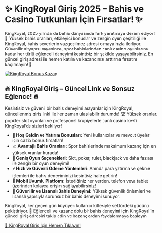 # ✨ KingRoyal Giriş 2025 – Bahis ve Casino Tutkunları İçin Fırsatlar! ✨

<p>KingRoyal, 2025 yılında da bahis dünyasında fark yaratmaya devam ediyor! 🎰 Yüksek bahis oranları, etkileyici bonuslar ve zengin oyun çeşitliliği ile KingRoyal, bahis severlerin vazgeçilmez adresi olmaya hızla ilerliyor. Güvenilir altyapısı sayesinde, spor bahislerinden canlı casino oyunlarına kadar her türlü eğlenceli deneyimi kesintisiz bir şekilde yaşayabilirsiniz. En güncel giriş adresi ile hemen katılın ve kazancınızı arttırma fırsatını kaçırmayın! 💸</p>
<a href="https://t.me/+vT5xydT9LLBlMzA0" title="KingRoyal Bonus Avantajları">
    <img src="https://i.ibb.co/5K7Ks6w/zzzz3.gif" alt="KingRoyal Bonus Kazan" style="max-width:100%; height:auto; border-radius:8px;">
</a>
<div class="description">
    <h2>🔥 KingRoyal Giriş – Güncel Link ve Sonsuz Eğlence! 🔥</h2>
    <p>Kesintisiz ve güvenli bir bahis deneyimi arayanlar için KingRoyal, güncellenmiş giriş linki ile her zaman ulaşılabilir durumda! 🏆 Yüksek oranlar, popüler slot oyunları ve profesyonel krupiyelerle canlı casino keyfi KingRoyal’de sizleri bekliyor!</p>
    <ul>
        <li>🎁 <strong>Hoş Geldin ve Yatırım Bonusları:</strong> Yeni kullanıcılar ve mevcut üyeler için cazip bonus fırsatları!</li>
        <li>📈 <strong>Avantajlı Bahis Oranları:</strong> Spor bahislerinde maksimum kazanç için en yüksek oranlar burada!</li>
        <li>🎲 <strong>Geniş Oyun Seçenekleri:</strong> Slot, poker, rulet, blackjack ve daha fazlası ile zengin bir oyun deneyimi!</li>
        <li>⚡️ <strong>Hızlı ve Güvenli Ödeme Yöntemleri:</strong> Anında para yatırma ve çekme işlemleri ile bahis deneyiminizi kesintisiz hale getirin!</li>
        <li>📱 <strong>Mobil Uyumlu Platform:</strong> İstediğiniz her yerden, telefon veya tablet üzerinden kolayca erişim sağlayabilirsiniz!</li>
        <li>🔐 <strong>Güvenilir ve Lisanslı Bahis Deneyimi:</strong> Yüksek güvenlik önlemleri ve lisanslı yapısıyla sorunsuz bir bahis deneyimi sunuyor.</li>
    </ul>
    <p>KingRoyal, her geçen gün büyüyen kullanıcı kitlesiyle sektördeki gücünü pekiştiriyor. 🌟 Eğlenceli ve kazanç dolu bir bahis deneyimi için KingRoyal’in güncel giriş adresini takip edin ve kazançlardan faydalanmaya başlayın!</p>
    <a href="https://t.me/+vT5xydT9LLBlMzA0" title="KingRoyal Giriş Adresi">🔗 KingRoyal Giriş İçin Hemen Tıklayın!</a>
</div>
